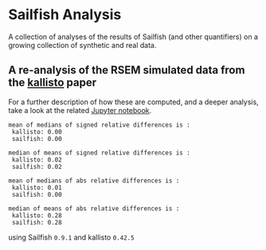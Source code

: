 # Sailfish Analysis

A collection of analyses of the results of Sailfish (and other quantifiers) on a growing collection of synthetic and real data.

## A re-analysis of the RSEM simulated data from the [kallisto](http://www.nature.com/nbt/journal/vaop/ncurrent/full/nbt.3519.html) paper

For a further description of how these are computed, and a deeper analysis, take a look at the related [Jupyter notebook](https://github.com/COMBINE-lab/QuantAnalysis/blob/master/analysis_scripts/AnalyzeRSEM.ipynb).

```
mean of medians of signed relative differences is :
 kallisto: 0.00
 sailfish: 0.00

median of means of signed relative differences is :
 kallisto: 0.02
 sailfish: 0.02

mean of medians of abs relative differences is :
 kallisto: 0.01
 sailfish: 0.00

median of means of abs relative differences is :
 kallisto: 0.28
 sailfish: 0.28
```
using Sailfish `0.9.1` and kallisto `0.42.5`
